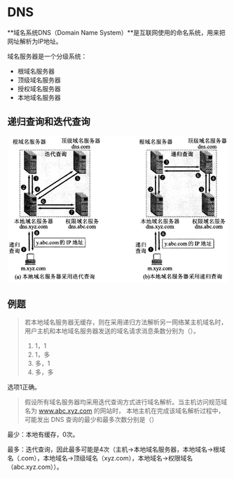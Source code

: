 # DNS

**域名系统DNS（Domain Name System）**是互联网使用的命名系统，用来把网址解析为IP地址。

域名服务器是一个分级系统：

- 根域名服务器
- 顶级域名服务器
- 授权域名服务器
- 本地域名服务器

## 递归查询和迭代查询

<img src="pics/dns1.png" alt="dns1" style="zoom: 67%;" />



## 例题

> 若本地域名服务器无缓存，则在采用递归方法解析另一网络某主机域名时，用户主机和本地域名服务器发送的域名请求消息条数分别为（）。
>
> 1. 1，1
> 2. 1，多
> 3. 多，1
> 4. 多，多

选项1正确。



> 假设所有域名服务器均采用迭代查询方式进行域名解析。当主机访问规范域名为 www.abc.xyz.com 的网站时， 本地主机在完成该域名解析过程中，可能发出 DNS 查询的最少和最多次数分别是（）

最少：本地有缓存，0次。

最多：迭代查询，因此最多可能是4次（主机->本地域名服务器，本地域名->根域名（.com），本地域名->顶级域名（xyz.com），本地域名->权限域名（abc.xyz.com））。
